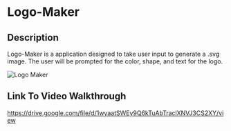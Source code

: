 # Logo-Maker

## Description
Logo-Maker is a application designed to take user input to generate a .svg image. The user will be prompted for the color, shape, and text for the logo.

![Logo Maker](./assets/images/SVG_Logo.png)

## Link To Video Walkthrough
https://drive.google.com/file/d/1wyaatSWEy9Q6kTuAbTraclXNVJ3CS2XY/view 
